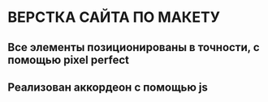 # ВЕРСТКА САЙТА ПО МАКЕТУ
## Все элементы позиционированы в точности, с помощью pixel perfect
## Реализован аккордеон с помощью js
